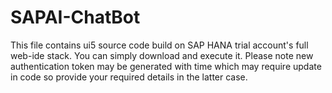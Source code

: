 # SAPAI-ChatBot

This file contains ui5 source code build on SAP HANA trial account's full web-ide stack. You can simply download and execute it.
Please note new authentication token may be generated with time which may require update in code so provide your required details in the latter case.  
